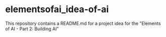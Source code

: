 # elementsofai_idea-of-ai
This repository contains a README.md for a project idea for the "Elements of AI - Part 2: Building AI"
